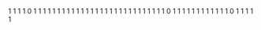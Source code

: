 1
1
1
1
0
1
1
1
1
1
1
1
1
1
1
1
1
1
1
1
1
1
1
1
1
1
1
1
1
1
1
1
1
0
1
1
1
1
1
1
1
1
1
1
1
1
0
1
1
1
1
1